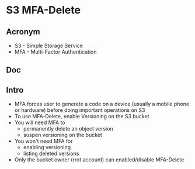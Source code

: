 # S3 MFA-Delete

## Acronym
* S3 - Simple Storage Service
* MFA - Multi-Factor Authentication

## Doc

## Intro
* MFA forces user to generate a code on a device (usually a mobile phone or hardware) before doing important operations on S3
* To use MFA-Delete, enable Versioning on the S3 bucket
* You will need MFA to
    * permanently delete an object version
    * suspen versioning on the bucket
* You won't need MFA for
    * enabling versioning
    * listing deleted versions
* Only the bucket owner (rrot account) can enabled/disable MFA-Delete
